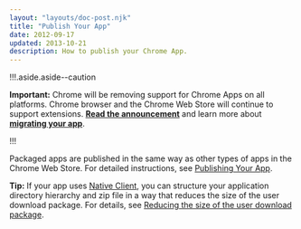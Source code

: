 ```yaml
---
layout: "layouts/doc-post.njk"
title: "Publish Your App"
date: 2012-09-17
updated: 2013-10-21
description: How to publish your Chrome App.
---
```


!!!.aside.aside--caution

**Important:** Chrome will be removing support for Chrome Apps on all platforms. Chrome browser and
the Chrome Web Store will continue to support extensions. [**Read the announcement**][1] and learn
more about [**migrating your app**][2].

!!!

Packaged apps are published in the same way as other types of apps in the Chrome Web Store. For
detailed instructions, see [Publishing Your App][3].

**Tip:** If your app uses [Native Client][4], you can structure your application directory hierarchy
and zip file in a way that reduces the size of the user download package. For details, see [Reducing
the size of the user download package][5].

[1]: https://blog.chromium.org/2020/01/moving-forward-from-chrome-apps.html
[2]: /docs/apps/migration/
[3]: /docs/webstore/publish/
[4]: /docs/native-client/
[5]: /docs/native-client/devguide/distributing/#chrome-apps
